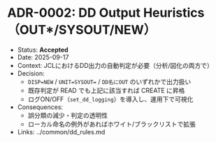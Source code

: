 # ADR-0002: DD Output Heuristics（OUT*/SYSOUT/NEW）

- Status: **Accepted**
- Date: 2025-09-17
- Context: JCLにおけるDD出力の自動判定が必要（分析/図化の両方で）
- Decision:
  - `DISP=NEW` / `UNIT=SYSOUT=` / `DD名にOUT` のいずれかで出力扱い
  - 既存判定が READ でも上記に該当すれば CREATE に昇格
  - ログON/OFF（`set_dd_logging`）を導入し、運用下で可視化
- Consequences:
  - 誤分類の減少・判定の透明性
  - ローカル命名の例外があればホワイト/ブラックリストで拡張
- Links: ../common/dd_rules.md
